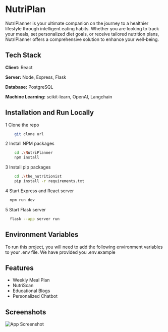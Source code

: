 
# NutriPlan
NutriPlanner is your ultimate companion on the journey to a healthier lifestyle through intelligent eating habits. Whether you are looking to track your meals, set personalized diet goals, or receive tailored nutrition plans, NutriPlanner offers a comprehensive solution to enhance your well-being. 



## Tech Stack

**Client:** React

**Server:** Node, Express, Flask

**Database:** PostgreSQL

**Machine Learning:** scikit-learn, OpenAI, Langchain


## Installation and Run Locally

1 Clone the repo
```bash
    git clone url
```
2 Install NPM packages
```bash
    cd .\NutriPlanner
    npm install
```
3 Install pip packages
```bash
    cd .\the_nutritionist
    pip install -r requirements.txt
```
4 Start Express and React server
```bash
  npm run dev
```
5 Start Flask server
```bash
  flask --app server run
```


    
## Environment Variables

To run this project, you will need to add the following environment variables to your .env file. We have provided you .env.example




## Features

- Weekly Meal Plan
- NutriScan
- Educational Blogs
- Personalized Chatbot 


## Screenshots

![App Screenshot](https://via.placeholder.com/468x300?text=App+Screenshot+Here)

